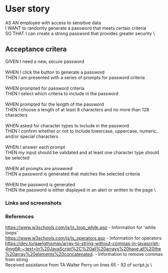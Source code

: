 # User story
AS AN employee with access to sensitive data \
I WANT to randomly generate a password that meets certain criteria \
SO THAT I can create a strong password that provides greater security \

## Acceptance critera
GIVEN I need a new, secure password \
\
WHEN I click the button to generate a password\
THEN I am presented with a series of prompts for password criteria\
\
WHEN prompted for password criteria \
THEN I select which criteria to include in the password \
\
WHEN prompted for the length of the password \
THEN I choose a length of at least 8 characters and no more than 128 characters \
\
WHEN asked for character types to include in the password \
THEN I confirm whether or not to include lowercase, uppercase, numeric, and/or special characters \
\
WHEN I answer each prompt \
THEN my input should be validated and at least one character type should be selected \
\
WHEN all prompts are answered \
THEN a password is generated that matches the selected criteria \
\
WHEN the password is generated \
THEN the password is either displayed in an alert or written to the page \

### Links and screenshots


### References
https://www.w3schools.com/js/js_loop_while.asp - Information for 'while loops' \
https://www.w3schools.com/js/js_operators.asp - Information for operators \
https://dev.to/gaelgthomas/array-to-string-without-commas-in-javascript-4mg6#:~:text=In%20JavaScript%2C%20all%20arrays%20have,all%20the%20array%20elements%20concatenated. - Information to remove commas from string \
Received assistance from TA Walter Perry on lines 65 - 92 of script.js \
